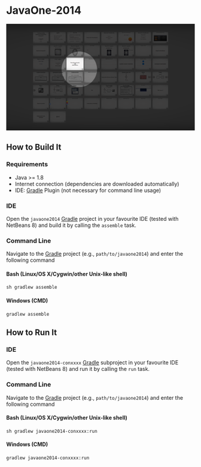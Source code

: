 JavaOne-2014
============

![](resources/img/j1-2014-01.png)

## How to Build It

### Requirements

- Java >= 1.8
- Internet connection (dependencies are downloaded automatically)
- IDE: [Gradle](http://www.gradle.org/) Plugin (not necessary for command line usage)

### IDE

Open the `javaone2014` [Gradle](http://www.gradle.org/) project in your favourite IDE (tested with NetBeans 8) and build it
by calling the `assemble` task.

### Command Line

Navigate to the [Gradle](http://www.gradle.org/) project (e.g., `path/to/javaone2014`) and enter the following command

#### Bash (Linux/OS X/Cygwin/other Unix-like shell)

    sh gradlew assemble
    
#### Windows (CMD)

    gradlew assemble
    
## How to Run It

### IDE

Open the `javaone2014-conxxxx` [Gradle](http://www.gradle.org/) subproject in your favourite IDE (tested with NetBeans 8) and run it
by calling the `run` task.

### Command Line

Navigate to the [Gradle](http://www.gradle.org/) project (e.g., `path/to/javaone2014`) and enter the following command

#### Bash (Linux/OS X/Cygwin/other Unix-like shell)

    sh gradlew javaone2014-conxxxx:run
    
#### Windows (CMD)

    gradlew javaone2014-conxxxx:run
    

